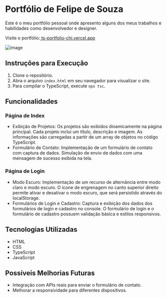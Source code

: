 # Portfólio de Felipe de Souza

Este é o meu portfólio pessoal onde apresento alguns dos meus trabalhos e habilidades como desenvolvedor e designer.

Visite o portfólio:[ ts-portfolio-chi.vercel.app](https://ts-portfolio-chi.vercel.app/)

![image](https://github.com/user-attachments/assets/21965121-78b1-4bb3-8992-4c77bb937e3e)


## Instruções para Execução

1. Clone o repositório.
2. Abra o arquivo `index.html` em seu navegador para visualizar o site.
3. Para compilar o TypeScript, execute `npx tsc`.

## Funcionalidades

### Página de Index

- Exibição de Projetos: Os projetos são exibidos dinamicamente na página principal. Cada projeto inclui um título, descrição e imagem. As informações são carregadas a partir de um array de objetos no código TypeScript.
- Formulário de Contato: Implementação de um formulário de contato com captura de dados. Simulação de envio de dados com uma mensagem de sucesso exibida na tela.

### Página de Login

- Modo Escuro: Implementação de um recurso de alternância entre modo claro e modo escuro. O ícone de engrenagem no canto superior direito permite ativar e desativar o modo escuro, que será persistido através do localStorage.
- Formulários de Login e Cadastro: Captura e exibição dos dados dos formulários de login e cadastro no console. O formulário de login e o formulário de cadastro possuem validação básica e estilos responsivos.

## Tecnologias Utilizadas

- HTML
- CSS
- TypeScript
- JavaScript

## Possíveis Melhorias Futuras

- Integração com APIs reais para enviar o formulário de contato.
- Melhorar a responsividade para diferentes dispositivos.
